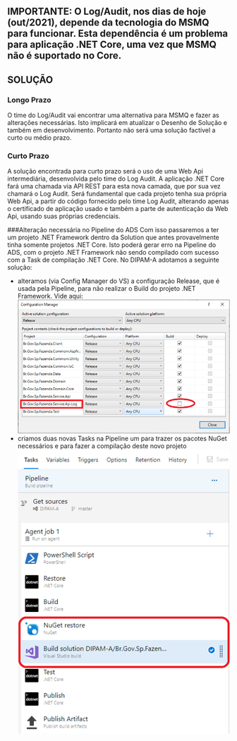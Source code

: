 ## **IMPORTANTE:** O Log/Audit, nos dias de hoje (out/2021), depende da tecnologia do MSMQ para funcionar. Esta dependência é um problema para aplicação .NET Core, uma vez que MSMQ não é suportado no Core.


## SOLUÇÃO

### Longo Prazo
O time do Log/Audit vai encontrar uma alternativa para MSMQ e fazer as alterações necessárias.
Isto implicará em atualizar o Desenho de Solução e também em desenvolvimento. Portanto não será uma solução factível a curto ou médio prazo.


### Curto Prazo
A solução encontrada para curto prazo será o uso de uma Web Api intermediária, desenvolvida pelo time do Log Audit. 
A aplicação .NET Core fará uma chamada via API REST para esta nova camada, que por sua vez chamará o Log Audit.
Será fundamental que cada projeto tenha sua própria Web Api, a partir do código fornecido pelo time Log Audit, alterando apenas o certificado de aplicação usado e também a parte de autenticação da Web Api, usando suas próprias credenciais.

###Alteração necessária no Pipeline do ADS
Com isso passaremos a ter um projeto .NET Framework dentro da Solution que antes provavelmente tinha somente projetos .NET Core.
Isto poderá gerar erro na Pipeline do ADS, com o projeto .NET Framework não sendo compilado com sucesso com a Task de compilação .NET Core.
No DIPAM-A adotamos a seguinte solução:
- alteramos (via Config Manager do VS) a configuração Release, que é usada pela Pipeline, para não realizar o Build do projeto .NET Framework. Vide aqui:
![LogAudit-Core-0.png](/.attachments/LogAudit-Core-0-5baaf040-1c0e-48f3-b486-c952124b5634.png)
- criamos duas novas Tasks na Pipeline um para trazer os pacotes NuGet necessários e para fazer a compilação deste novo projeto
![LogAudit-Core-1.png](/.attachments/LogAudit-Core-1-936f0fa1-64dc-4ff6-9c6a-6f5bea659674.png)

